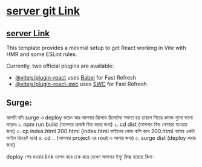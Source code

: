 # [server git Link](https://github.com/tayeb012/resturant-managment-server)
## [server Link](https://resturant-managment-server-psi.vercel.app)

This template provides a minimal setup to get React working in Vite with HMR and some ESLint rules.

Currently, two official plugins are available:

- [@vitejs/plugin-react](https://github.com/vitejs/vite-plugin-react/blob/main/packages/plugin-react/README.md) uses [Babel](https://babeljs.io/) for Fast Refresh
- [@vitejs/plugin-react-swc](https://github.com/vitejs/vite-plugin-react-swc) uses [SWC](https://swc.rs/) for Fast Refresh


Surge:
------
আপনি যদি surge এ deploy করেন আর আপনার রিলোড রিলেটেড সমস্যা হয় তাহলে নিচের কমান্ড গুলো ফলো করেনঃ 
১. npm run build (আপনার প্রজেক্ট বিল্ড করার জন্য)
২. cd dist (আপনার বিল্ড ফোল্ডার যাওয়ার জন্য)
৩. cp index.html 200.html (index.html ফাইলের কোড কপি করে 200.html নামের একটা ফাইল ক্রিয়েট হবে)
৪. cd .. (আপনার project এর root এ আসার জন্য)
৫. surge dist (deploy করার জন্য)

deploy শেষ হওয়ার link ওপেন করে চেক করে দেখেন আপনার ইস্যু ফিক্স হয়েছে কিনা।